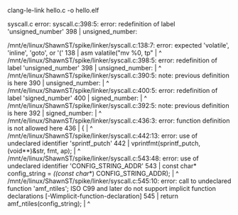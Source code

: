 clang-le-link hello.c -o hello.elf

syscall.c error:
syscall.c:398:5: error: redefinition of label 'unsigned_number'
  398 |     unsigned_number:



  /mnt/e/linux/ShawnST/spike/linker/syscall.c:138:7: error: expected 'volatile', 'inline', 'goto', or '('
  138 |   asm valatile("mv %0, tp"
      |       ^
/mnt/e/linux/ShawnST/spike/linker/syscall.c:398:5: error: redefinition of label 'unsigned_number'
  398 |     unsigned_number:
      |     ^
/mnt/e/linux/ShawnST/spike/linker/syscall.c:390:5: note: previous definition is here
  390 |     unsigned_number:
      |     ^
/mnt/e/linux/ShawnST/spike/linker/syscall.c:400:5: error: redefinition of label 'signed_number'
  400 |     signed_number:
      |     ^
/mnt/e/linux/ShawnST/spike/linker/syscall.c:392:5: note: previous definition is here
  392 |     signed_number:
      |     ^
/mnt/e/linux/ShawnST/spike/linker/syscall.c:436:3: error: function definition is not allowed here
  436 |   {
      |   ^
/mnt/e/linux/ShawnST/spike/linker/syscall.c:442:13: error: use of undeclared identifier 'sprintf_putch'
  442 |   vprintfmt(sprintf_putch, (void**)&str, fmt, ap);
      |             ^
/mnt/e/linux/ShawnST/spike/linker/syscall.c:543:48: error: use of undeclared identifier 'CONFIG_STRING_ADDR'
  543 |   const char* config_string = *((const char**) CONFIG_STRING_ADDR);
      |                                                ^
/mnt/e/linux/ShawnST/spike/linker/syscall.c:545:10: error: call to undeclared function 'amf_ntiles'; ISO C99 and later do not support implicit function declarations [-Wimplicit-function-declaration]
  545 |   return amf_ntiles(config_string);
      |          ^
